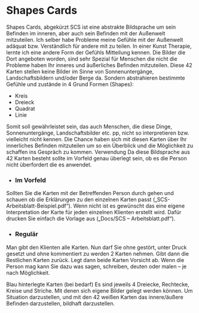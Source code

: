 # Shapes Cards
Shapes Cards, abgekürzt SCS ist eine abstrakte Bildsprache um sein Befinden im inneren, aber auch sein Befinden mit der Außenwelt mitzuteilen. Ich selber habe Probleme meine Gefühle mit der Außenwelt adäquat bzw. Verständlich für andere mit zu teilen. In einer Kunst Therapie, lernte ich eine andere Form der Gefühls Mitteilung kennen. Die Bilder die Dort angeboten worden, sind sehr Spezial für Menschen die nicht die Probleme haben Ihr inneres und äußerliches Befinden mitzuteilen. Diese 42 Karten stellen keine Bilder im Sinne von Sonnenuntergänge, Landschaftsbildern und/oder Berge da. Sondern abstrahieren bestimmte Gefühle und zustände in 4 Grund Formen (Shapes):
*	Kreis
*	Dreieck
*	Quadrat 
*	Linie

Somit soll gewährleistet sein, das auch Menschen, die diese Dinge, Sonnenuntergänge, Landschaftsbilder etc. pp, nicht so interpretieren bzw. vielleicht nicht kennen. Die Chance haben sich mit diesen Karten über Ihr innerliches Befinden mitzuteilen um so ein Überblick und die Möglichkeit zu schaffen ins Gespräch zu kommen. 
Verwendung 
Da diese Bildsprache aus 42 Karten besteht sollte im Vorfeld genau überlegt sein, ob es die Person nicht überfordert die es anwendet.

*	### Im Vorfeld
Sollten Sie die Karten mit der Betreffenden Person durch gehen und schauen ob die Erklärungen zu den einzelnen Karten passt („SCS-Arbeitsblatt-Beispiel.pdf“). Wenn nicht ist es gewünscht das eine eigene Interpretation der Karte für jeden einzelnen Klienten erstellt wird. Dafür drucken Sie einfach  die Vorlage aus („Docs/SCS – Arbeitsblatt.pdf“). 
* ###	Regulär
Man gibt den Klienten alle Karten. Nun darf Sie ohne gestört, unter Druck gesetzt und ohne kommentiert zu werden 2 Karten nehmen. Gibt dann die Restlichen Karten zurück. 
Legt dann beide Karten Vorsicht ab.
Wenn die Person mag kann Sie dazu was sagen, schreiben, deuten oder malen – je nach Möglichkeit. 

Blau hinterlegte Karten (bei bedarf) 
Es sind jeweils 4 Dreiecke, Rechtecke, Kreise und Striche. Mit denen sich eigene Bilder gelegt werden können. Um Situation darzustellen,  und mit den 42 weißen Karten das innere/äußere Befinden darzustellen, bildhaft darzustellen.  

